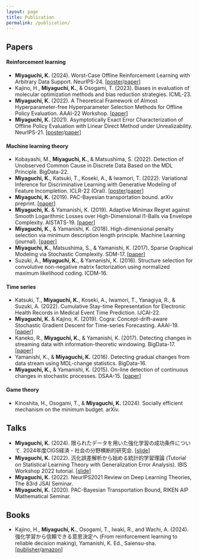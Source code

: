 ```yaml
---
layout: page
title: Publication
permalink: /publication/
---
```


## Papers

#### Reinforcement learning
* **Miyaguchi, K.** (2024). Worst-Case Offline Reinforcement Learning with Arbitrary Data Support. NeurIPS-24. [[poster](assets/neurips2024_poster.pdf)/[paper](https://openreview.net/pdf?id=63VajkIDEu)]
* Kajino, H., **Miyaguchi, K.**, & Osogami, T. (2023). Biases in evaluation of molecular optimization methods and bias reduction strategies. ICML-23.
* **Miyaguchi, K.** (2022). A Theoretical Framework of Almost Hyperparameter-free Hyperparameter Selection Methods for Offline Policy Evaluation. AAAI-22 Workshop. [[paper](https://arxiv.org/abs/2201.02300)]
* **Miyaguchi, K.** (2021). Asymptotically Exact Error Characterization of Offline Policy Evaluation with Linear Direct Method under Unrealizability. NeurIPS-21. [[poster](assets/NeurIPS21_postor_v2.pdf)/[paper](https://proceedings.neurips.cc/paper_files/paper/2021/hash/f0282b5ff85e7c9c66200d780bd7e72e-Abstract.html)]

#### Machine learning theory
* Kobayashi, M., **Miyaguchi, K.**, & Matsushima, S. (2022). Detection of Unobserved Common Cause in Discrete Data Based on the MDL Principle. BigData-22.
* **Miyaguchi, K.**, Katsuki, T., Koseki, A., & Iwamori, T. (2022). Variational Inference for Discriminative Learning with Generative Modeling of Feature Incompletion. ICLR-22 (Oral). [[poster](assets/ICLR2022_poster.pdf)/[paper](https://openreview.net/pdf?id=qnQN4yr6FJz)]
* **Miyaguchi, K.** (2019). PAC-Bayesian transportation bound. arXiv preprint. [[paper](https://arxiv.org/abs/1905.13435)]
* **Miyaguchi, K.** & Yamanishi, K. (2019). Adaptive Minimax Regret against Smooth Logarithmic Losses over High-Dimensional l1-Balls via Envelope Complexity. AISTATS-19. [[paper](https://proceedings.mlr.press/v89/miyaguchi19a.html)]
* **Miyaguchi, K.**, & Yamanishi, K. (2018). High-dimensional penalty selection via minimum description length principle. Machine Learning (journal). [[paper](https://link.springer.com/article/10.1007/s10994-018-5732-2)]
* **Miyaguchi, K.**, Matsushima, S., & Yamanishi, K. (2017). Sparse Graphical Modeling via Stochastic Complexity. SDM-17. [[paper](https://epubs.siam.org/doi/abs/10.1137/1.9781611974973.81)]
* Suzuki, A., **Miyaguchi, K.**, & Yamanishi, K. (2016). Structure selection for convolutive non-negative matrix factorization using normalized maximum likelihood coding. ICDM-16.

#### Time series
* Katsuki, T., **Miyaguchi, K.**, Koseki, A., Iwamori, T., Yanagiya, R., & Suzuki, A. (2022). Cumulative Stay-time Representation for Electronic Health Records in Medical Event Time Prediction. IJCAI-22.
* **Miyaguchi, K.** & Kajino, K. (2019). Cogra: Concept-drift-aware Stochastic Gradient Descent for Time-series Forecasting. AAAI-19. [[paper](https://ojs.aaai.org/index.php/AAAI/article/view/4383)]
* Kaneko, R., **Miyaguchi, K.**, & Yamanishi, K. (2017). Detecting changes in streaming data with information-theoretic windowing. BigData-17. [[paper](https://ieeexplore.ieee.org/abstract/document/8257980)]
* Yamanishi, K., & **Miyaguchi, K.** (2016). Detecting gradual changes from data stream using MDL-change statistics. BigData-16.
* **Miyaguchi, K.**, & Yamanishi, K. (2015). On-line detection of continuous changes in stochastic processes. DSAA-15. [[paper](https://link.springer.com/article/10.1007/s41060-017-0045-2)]

#### Game theory
* Kinoshita, H., Osogami, T., & **Miyaguchi, K.** (2024). Socially efficient mechanism on the minimum budget. arXiv.

## Talks
* **Miyaguchi, K.** (2024). 限られたデータを用いた強化学習の成功条件について. 2024年度CIGS経済・社会の分野横断的研究会. [[slide](./assets/canon_invited_talk_202412.pdf)]
* **Miyaguchi, K.** (2022). 汎化誤差解析から始める統計的学習理論 (Tutorial on Statistical Learning Theory with Generalization Error Analysis). IBIS Workshop 2022 tutorial. [[slide](https://speakerdeck.com/kmiyag/ibis2022tiyutoriaru-tong-ji-de-xue-xi-li-lun-ru-men)]
* **Miyaguchi, K.** (2022). NeurIPS2021 Review on Deep Learning Theories, The 83rd JSAI Seminar.
* **Miyaguchi, K.** (2020). PAC-Bayesian Transportation Bound, RIKEN AIP Mathematical Seminar.

## Books
* Kajino, H., **Miyaguchi, K.**,  Osogami, T., Iwaki, R., and Wachi, A. (2024). 強化学習から信頼できる意思決定へ (From reinforcement learning to reliable decision making), Yamanishi, K. Ed., Saiensu-sha. [[publisher](https://www.saiensu.co.jp/search/?isbn=978-4-7819-1592-0&y=2024)/[amazon](https://www.amazon.co.jp/dp/4781915922)]
